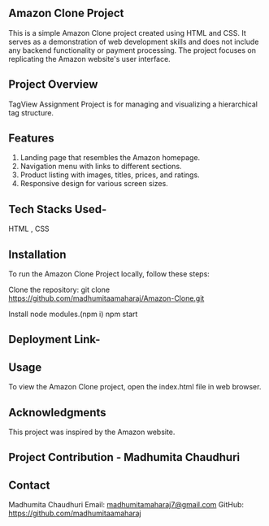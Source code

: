 ## Amazon Clone Project
This is a simple Amazon Clone project created using HTML and CSS. It serves as a demonstration of web development skills and does not include any backend functionality or payment processing. The project focuses on replicating the Amazon website's user interface.

## Project Overview
TagView Assignment Project is for managing and visualizing a hierarchical tag structure.

## Features
1) Landing page that resembles the Amazon homepage.
2) Navigation menu with links to different sections.
3) Product listing with images, titles, prices, and ratings.
4) Responsive design for various screen sizes.

## Tech Stacks Used-
HTML , CSS

## Installation
To run the Amazon Clone Project locally, follow these steps:

Clone the repository: git clone https://github.com/madhumitaamaharaj/Amazon-Clone.git

Install node modules.(npm i) npm start

## Deployment Link-

## Usage
To view the Amazon Clone project, open the index.html file in web browser. 

## Acknowledgments
This project was inspired by the Amazon website.
## Project Contribution - Madhumita Chaudhuri 
## Contact
 Madhumita Chaudhuri 
Email: madhumitamaharaj7@gmail.com
GitHub: https://github.com/madhumitaamaharaj